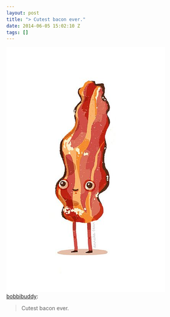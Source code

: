 ```yaml
---
layout: post
title: "> Cutest bacon ever."
date: 2014-06-05 15:02:10 Z
tags: []
---
```

![](/media/2014/06/87896979793.jpg)
[bobbibuddy](http://bobbibuddy.tumblr.com/post/87553940501/cutest-bacon-ever):

> Cutest bacon ever.
